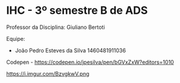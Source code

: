 # IHC - 3º semestre B de ADS

 

Professor da Disciplina: Giuliano Bertoti 

 

Equipe:
 - João Pedro Esteves da Silva 1460481911036

 
Codepen - https://codepen.io/jpesilva/pen/bGVxZxW?editors=1010

https://i.imgur.com/BzvgkwV.png
